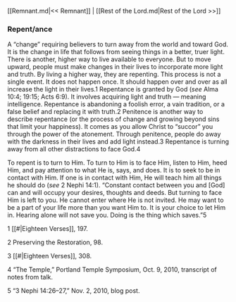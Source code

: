 [[Remnant.md|<< Remnant]]  |  [[Rest of the Lord.md|Rest of the Lord >>]]

### Repent/ance
A “change” requiring believers to turn away from the world and toward God. It is the change in life that follows from seeing things in a better, truer light. There is another, higher way to live available to everyone. But to move upward, people must make changes in their lives to incorporate more light and truth. By living a higher way, they are repenting. This process is not a single event. It does not happen once. It should happen over and over as all increase the light in their lives.1 Repentance is granted by God (*see* Alma 10:4; 19:15; Acts 6:9). It involves acquiring light and truth — meaning intelligence. Repentance is abandoning a foolish error, a vain tradition, or a false belief and replacing it with truth.2 Penitence is another way to describe repentance (or the process of change and growing beyond sins that limit your happiness). It comes as you allow Christ to “succor” you through the power of the atonement. Through penitence, people do away with the darkness in their lives and add light instead.3 Repentance is turning away from all other distractions to face God.4

To repent is to turn to Him. To turn to Him is to face Him, listen to Him, heed Him, and pay attention to what He is, says, and does. It is to seek to be in contact with Him. If one is in contact with Him, He will teach him all things he should do (*see* 2 Nephi 14:1). “Constant contact between you and [God] can and will occupy your desires, thoughts and deeds. But turning to face Him is left to you. He cannot enter where He is not invited. He may want to be a part of your life more than you want Him to. It is your choice to let Him in. Hearing alone will not save you. Doing is the thing which saves.”5



1
[[#|Eighteen Verses]], 197.


2 Preserving the Restoration, 98.


3
[[#|Eighteen Verses]], 308.


4 “The Temple,” Portland Temple Symposium, Oct. 9, 2010, transcript of notes from talk.


5 “3 Nephi 14:26–27,” Nov. 2, 2010, blog post.